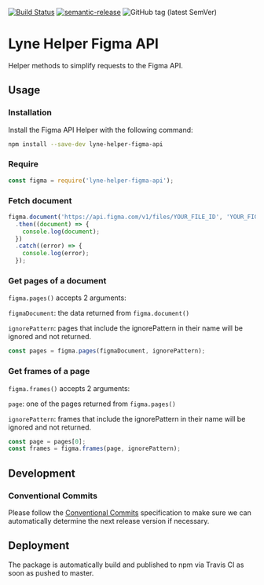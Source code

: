 [![Build Status](https://travis-ci.com/lyne-design-system/lyne-helper-figma-api.svg?branch=master)](https://travis-ci.com/lyne-design-system/lyne-helper-figma-api) [![semantic-release](https://img.shields.io/badge/%20%20%F0%9F%93%A6%F0%9F%9A%80-semantic--release-e10079.svg)](https://github.com/semantic-release/semantic-release) ![GitHub tag (latest SemVer)](https://img.shields.io/github/v/tag/lyne-design-system/lyne-helper-figma-api?label=release)

# Lyne Helper Figma API

Helper methods to simplify requests to the Figma API.

## Usage

### Installation

Install the Figma API Helper with the following command:
```bash
npm install --save-dev lyne-helper-figma-api
```

### Require

```javascript
const figma = require('lyne-helper-figma-api');
```

### Fetch document

```javascript
figma.document('https://api.figma.com/v1/files/YOUR_FILE_ID', 'YOUR_FIGMA TOKEN')
  .then((document) => {
    console.log(document);
  })
  .catch((error) => {
    console.log(error);
  });
```

### Get pages of a document

`figma.pages()` accepts 2 arguments:

`figmaDocument`: the data returned from `figma.document()`

`ignorePattern`: pages that include the ignorePattern in their name will be ignored and not returned.

```javascript
const pages = figma.pages(figmaDocument, ignorePattern);
```

### Get frames of a page

`figma.frames()` accepts 2 arguments:

`page`: one of the pages returned from `figma.pages()`

`ignorePattern`: frames that include the ignorePattern in their name will be ignored and not returned.

```javascript
const page = pages[0];
const frames = figma.frames(page, ignorePattern);
```

## Development

### Conventional Commits

Please follow the [Conventional Commits](https://www.conventionalcommits.org/en/v1.0.0/) specification to make sure we can automatically determine the next release version if necessary.

## Deployment

The package is automatically build and published to npm via Travis CI as soon as pushed to master.
